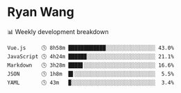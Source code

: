 # Ryan Wang

 <!-- waka-box start -->
📊 Weekly development breakdown
```text
Vue.js     🕓 8h58m ████████████░░░░░░░░░░░░░░░░ 43.0%
JavaScript 🕓 4h24m █████▉░░░░░░░░░░░░░░░░░░░░░░ 21.1%
Markdown   🕓 3h28m ████▋░░░░░░░░░░░░░░░░░░░░░░░ 16.6%
JSON       🕓 1h8m  █▌░░░░░░░░░░░░░░░░░░░░░░░░░░  5.5%
YAML       🕓 43m   ▉░░░░░░░░░░░░░░░░░░░░░░░░░░░  3.4%
```
<!-- Powered by https://github.com/YouEclipse/waka-box-go . -->
<!-- waka-box end -->